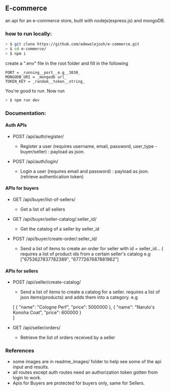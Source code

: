 ## E-commerce

an api for an e-commerce store, built with nodejs(express.js) and mongoDB.

### how to run locally:
```sh
> $ git clone https://github.com/adewolejosh/e-commerce.git
> $ cd e-commerce/
> $ npm i
```

create a ".env" file in the root folder and fill in the following

```
PORT = _running__port__e.g__3030_
MONGODB_URI = _mongodb url_
TOKEN_KEY = _random__token__string_
```

You're good to run. Now run

```sh
> $ npm run dev
```

### Documentation:

#### Auth APIs

- POST /api/auth/register/

    - Register a user (requires username, email, password, user_type - buyer/seller) : payload as json.

- POST /api/auth/login/

    - Login a user  (requires email and password) : payload as json.  (retrieve authentication token)

#### APIs for buyers

- GET /api/buyer/list-of-sellers/

    - Get a list of all sellers

- GET /api/buyer/seller-catalog/:seller_id/

    - Get the catalog of a seller by seller_id

- POST /api/buyer/create-order/:seller_id/

    - Send a list of items to create an order for seller with id = seller_id... ( requires a list of product ids from a certain seller's catalog e.g ["6753627837782389", "6777267687881962"]

#### APIs for sellers

- POST /api/seller/create-catalog/

    - Send a list of items to create a catalog for a seller. requires a list of json items(products) and adds them into a category. e.g

    [
        { "name": "Cologne Perf", "price": 5000000 }, 
        { "name": "Naruto's Konoha Coat", "price": 600000 }  
    ]

- GET /api/seller/orders/

    - Retrieve the list of orders received by a seller


### References
- some images are in readme_images/ folder to help see some of the api input and results.
- all routes except auth routes need an authorization token gotten from login to work.
- Apis for Buyers are protected for buyers only, same for Sellers.